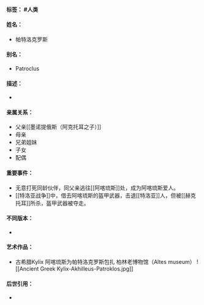#### 标签： #人类
#### 姓名：
- 帕特洛克罗斯
#### 别名：
- Patroclus
#### 描述：
- 
#### 亲属关系：
- 父亲[[墨诺提俄斯（阿克托耳之子）]]
- 母亲
- 兄弟姐妹
- 子女
- 配偶
#### 重要事件：
- 无意打死同龄伙伴，同父亲逃往[[阿喀琉斯]]处，成为阿喀琉斯爱人。
- [[特洛亚战争]]中，借去阿喀琉斯的盔甲武器，击退[[特洛亚]]人，但被[[赫克托耳]]所杀，盔甲武器被夺走。
#### 不同版本：
- 
#### 艺术作品：
- 古希腊Kylix 阿喀琉斯为帕特洛克罗斯包扎 柏林老博物馆（Altes museum）
![[Ancient Greek Kylix-Akhilleus-Patroklos.jpg]]
#### 后世引用：
- 